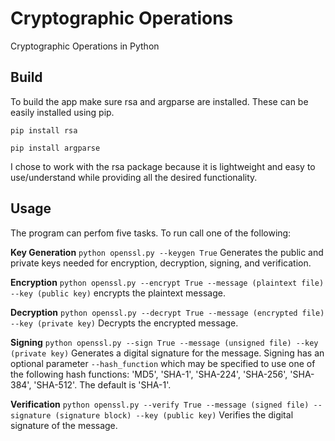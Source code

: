 # Cryptographic Operations
Cryptographic Operations in Python 

## Build
To build the app make sure rsa and argparse are installed. These can be easily installed using pip.


```pip install rsa```

```pip install argparse```

I chose to work with the rsa package because it is lightweight and easy to use/understand while providing all the desired functionality.

## Usage
The program can perfom five tasks. To run call one of the following:

**Key Generation**
```python openssl.py --keygen True```
Generates the public and private keys needed for encryption, decryption, signing, and verification. 

**Encryption**
```python openssl.py --encrypt True --message (plaintext file) --key (public key)```
encrypts the plaintext message.

**Decryption**
```python openssl.py --decrypt True --message (encrypted file) --key (private key)```
Decrypts the encrypted message.

**Signing**
```python openssl.py --sign True --message (unsigned file) --key (private key)```
Generates a digital signature for the message.
Signing has an optional parameter ```--hash_function``` which may be specified to use one of the following hash functions: 'MD5', 'SHA-1', 'SHA-224', 'SHA-256', 'SHA-384', 'SHA-512'. The default is 'SHA-1'. 

**Verification**
```python openssl.py --verify True --message (signed file) --signature (signature block) --key (public key)```
Verifies the digital signature of the message.
